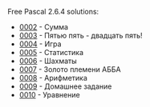 Free Pascal 2.6.4 solutions:

- [0002](0002/solution.pas) - Сумма
- [0003](0003/solution.pas) - Пятью пять - двадцать пять!
- [0004](0004/solution.pas) - Игра
- [0005](0005/solution.pas) - Статистика
- [0006](0006/solution.pas) - Шахматы
- [0007](0007/solution.pas) - Золото племени АББА
- [0008](0008/solution.pas) - Арифметика
- [0009](0009/solution.pas) - Домашнее задание
- [0010](0010/solution.pas) - Уравнение
